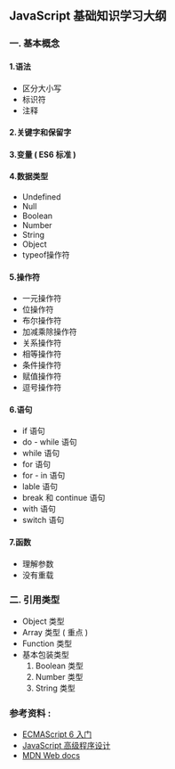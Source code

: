 ## JavaScript 基础知识学习大纲

### 一. 基本概念

#### 1.语法

- 区分大小写
- 标识符
- 注释

#### 2.关键字和保留字

#### 3.变量 ( ES6 标准 )

#### 4.数据类型

- Undefined
- Null
- Boolean
- Number
- String
- Object
- typeof操作符

#### 5.操作符

- 一元操作符
- 位操作符
- 布尔操作符
- 加减乘除操作符
- 关系操作符
- 相等操作符
- 条件操作符
- 赋值操作符
- 逗号操作符

#### 6.语句

- if 语句
- do - while 语句
- while 语句
- for 语句
- for - in 语句
- lable 语句
- break 和 continue 语句
- with 语句
- switch 语句

#### 7.函数

- 理解参数
- 没有重载



### 二. 引用类型

- Object 类型
- Array 类型 ( 重点 )
- Function 类型
- 基本包装类型
  1. Boolean 类型
  2. Number 类型
  3. String 类型



### 参考资料 : 

- [ECMAScript 6 入门](http://es6.ruanyifeng.com/)
- [JavaScript 高级程序设计](https://github.com/CoolCodeTribe/Ebook/blob/master/JavaScript%E9%AB%98%E7%BA%A7%E7%A8%8B%E5%BA%8F%E8%AE%BE.pdf)
- [MDN Web docs](https://developer.mozilla.org/zh-CN/docs/Web/JavaScript)